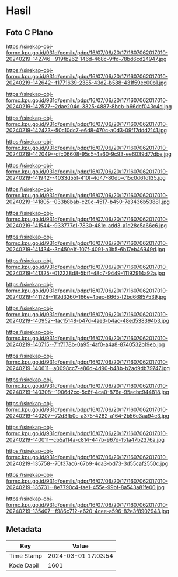 # Hasil

## Foto C Plano

https://sirekap-obj-formc.kpu.go.id/931d/pemilu/pdpr/16/07/06/20/17/1607062017010-20240219-142746--919fb262-146d-468c-9ffd-78bd6cd24947.jpg

https://sirekap-obj-formc.kpu.go.id/931d/pemilu/pdpr/16/07/06/20/17/1607062017010-20240219-142642--f1771639-2385-43d2-b588-431f59ec00b1.jpg

https://sirekap-obj-formc.kpu.go.id/931d/pemilu/pdpr/16/07/06/20/17/1607062017010-20240219-142527--2dae204d-3325-4887-8bcb-b66dcf043c4d.jpg

https://sirekap-obj-formc.kpu.go.id/931d/pemilu/pdpr/16/07/06/20/17/1607062017010-20240219-142423--50c10dc7-e6d8-470c-a0d3-09f17ddd2141.jpg

https://sirekap-obj-formc.kpu.go.id/931d/pemilu/pdpr/16/07/06/20/17/1607062017010-20240219-142049--dfc06608-95c5-4a60-9c93-ee6039d77dbe.jpg

https://sirekap-obj-formc.kpu.go.id/931d/pemilu/pdpr/16/07/06/20/17/1607062017010-20240219-141942--4033d55f-410f-4d47-80db-c15c0d61d135.jpg

https://sirekap-obj-formc.kpu.go.id/931d/pemilu/pdpr/16/07/06/20/17/1607062017010-20240219-141805--033b8bab-c20c-4517-b450-7e3436b53881.jpg

https://sirekap-obj-formc.kpu.go.id/931d/pemilu/pdpr/16/07/06/20/17/1607062017010-20240219-141544--933777c1-7830-481c-add3-a1d28c5a66c6.jpg

https://sirekap-obj-formc.kpu.go.id/931d/pemilu/pdpr/16/07/06/20/17/1607062017010-20240219-141434--3c450e1f-107f-4091-a3b5-6b17eb46949d.jpg

https://sirekap-obj-formc.kpu.go.id/931d/pemilu/pdpr/16/07/06/20/17/1607062017010-20240219-141325--012238d8-5bf1-48c7-9449-11192914a92a.jpg

https://sirekap-obj-formc.kpu.go.id/931d/pemilu/pdpr/16/07/06/20/17/1607062017010-20240219-141128--1f2d3260-166e-4bec-8665-f2bd66857539.jpg

https://sirekap-obj-formc.kpu.go.id/931d/pemilu/pdpr/16/07/06/20/17/1607062017010-20240219-140952--fac15148-b47d-4ae3-b4ac-48ed538394b3.jpg

https://sirekap-obj-formc.kpu.go.id/931d/pemilu/pdpr/16/07/06/20/17/1607062017010-20240219-140715--71f7178b-0a95-4af0-a4a8-8740532b19eb.jpg

https://sirekap-obj-formc.kpu.go.id/931d/pemilu/pdpr/16/07/06/20/17/1607062017010-20240219-140611--a0098cc7-e86d-4d90-b48b-b2ad9db79747.jpg

https://sirekap-obj-formc.kpu.go.id/931d/pemilu/pdpr/16/07/06/20/17/1607062017010-20240219-140308--1906d2cc-5c6f-4ca0-876e-95acbc944818.jpg

https://sirekap-obj-formc.kpu.go.id/931d/pemilu/pdpr/16/07/06/20/17/1607062017010-20240219-140207--72d3fb0c-a375-4282-a164-2b56c3aa94e3.jpg

https://sirekap-obj-formc.kpu.go.id/931d/pemilu/pdpr/16/07/06/20/17/1607062017010-20240219-140011--cb5a114a-c814-447b-967d-151a47b2376a.jpg

https://sirekap-obj-formc.kpu.go.id/931d/pemilu/pdpr/16/07/06/20/17/1607062017010-20240219-135758--70f37ac6-67b9-4da3-bd73-3d55caf2550c.jpg

https://sirekap-obj-formc.kpu.go.id/931d/pemilu/pdpr/16/07/06/20/17/1607062017010-20240219-135731--8e7790c4-fae1-455e-99bf-8a543a81fe00.jpg

https://sirekap-obj-formc.kpu.go.id/931d/pemilu/pdpr/16/07/06/20/17/1607062017010-20240219-135407--f986c712-e620-4cee-a596-82e3f8902943.jpg


## Metadata

| Key        | Value               |
| ---------- | ------------------- |
| Time Stamp | 2024-03-01 17:03:54 |
| Kode Dapil | 1601                |



